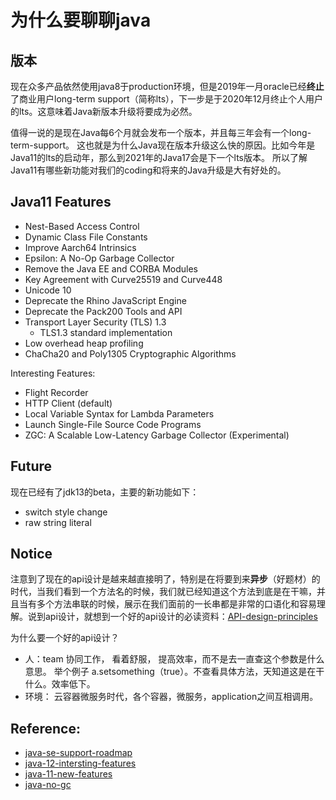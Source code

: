 # 为什么要聊聊java

## 版本
现在众多产品依然使用java8于production环境，但是2019年一月oracle已经**终止**了商业用户long-term support（简称lts），下一步是于2020年12月终止个人用户的lts。这意味着Java新版本升级将要成为必然。

值得一说的是现在Java每6个月就会发布一个版本，并且每三年会有一个long-term-support。 这也就是为什么Java现在版本升级这么快的原因。比如今年是Java11的lts的启动年，那么到2021年的Java17会是下一个lts版本。 所以了解Java11有哪些新功能对我们的coding和将来的Java升级是大有好处的。

## Java11 Features

- Nest-Based Access Control
- Dynamic Class File Constants
- Improve Aarch64 Intrinsics
- Epsilon: A No-Op Garbage Collector
- Remove the Java EE and CORBA Modules
- Key Agreement with Curve25519 and Curve448
- Unicode 10
- Deprecate the Rhino JavaScript Engine
- Deprecate the Pack200 Tools and API
- Transport Layer Security (TLS) 1.3
   - TLS1.3 standard implementation
- Low overhead heap profiling
- ChaCha20 and Poly1305 Cryptographic Algorithms

Interesting Features:

- Flight Recorder
- HTTP Client (default)
- Local Variable Syntax for Lambda Parameters
- Launch Single-File Source Code Programs
- ZGC: A Scalable Low-Latency Garbage Collector 
(Experimental)


## Future
现在已经有了jdk13的beta，主要的新功能如下：
- switch style change
- raw string literal

## Notice
注意到了现在的api设计是越来越直接明了，特别是在将要到来**异步**（好题材）的时代，当我们看到一个方法名的时候，我们就已经知道这个方法到底是在干嘛，并且当有多个方法串联的时候，展示在我们面前的一长串都是非常的口语化和容易理解。说到api设计，就想到一个好的api设计的必读资料：[API-design-principles](https://wiki.qt.io/API_Design_Principles)

为什么要一个好的api设计？
- 人：team 协同工作， 看着舒服， 提高效率，而不是去一直查这个参数是什么意思。
举个例子 a.setsomething（true）。不查看具体方法，天知道这是在干什么。效率低下。
- 环境： 云容器微服务时代，各个容器，微服务，application之间互相调用。

## Reference:
- [java-se-support-roadmap](https://www.oracle.com/technetwork/java/java-se-support-roadmap.html)
- [java-12-intersting-features](https://dzone.com/articles/interesting-jdk-12-features-to-watch-out-for)
- [java-11-new-features](https://codingcompiler.com/17-new-features-in-java-11-jdk-11-features/)
- [java-no-gc](https://www.infoq.com/news/2017/03/java-epsilon-gc)
